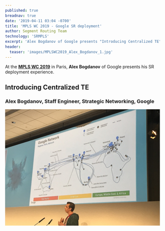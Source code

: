 ```yaml
---
published: true
breadnav: true
date: '2019-04-11 03:04 -0700'
title: 'MPLS WC 2019 - Google SR deployment'
author: Segment Routing Team
technology: 'SRMPLS'
excerpt: 'Alex Bogdanov of Google presents "Introducing Centralized TE"'
header:
  teaser: 'images/MPLSWC2019_Alex_Bogdanov_1.jpg'
---
```


At the [**MPLS WC 2019**](<https://www.uppersideconferences.com/mpls-sdn-nfv/2019/mplswc2019_agenda_day_02_01.html>) in Paris,
**Alex Bogdanov** of Google presents his SR deployment experience.

## Introducing Centralized TE
### Alex Bogdanov, Staff Engineer, Strategic Networking, Google
<img src="images/MPLSWC2019_Alex_Bogdanov_1.jpg">
&nbsp;
